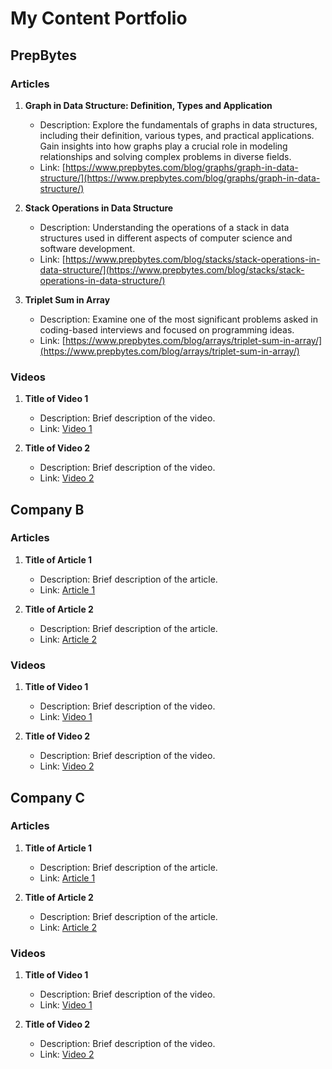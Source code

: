 # My Content Portfolio

## PrepBytes

### Articles

1. **Graph in Data Structure: Definition, Types and Application**
   - Description: Explore the fundamentals of graphs in data structures, including their definition, various types, and practical applications. Gain insights into how graphs play a crucial role in modeling relationships and solving complex problems in diverse fields.
   - Link: [https://www.prepbytes.com/blog/graphs/graph-in-data-structure/](https://www.prepbytes.com/blog/graphs/graph-in-data-structure/)

2. **Stack Operations in Data Structure**
   - Description: Understanding the operations of a stack in data structures used in different aspects of computer science and software development.
   - Link: [https://www.prepbytes.com/blog/stacks/stack-operations-in-data-structure/](https://www.prepbytes.com/blog/stacks/stack-operations-in-data-structure/)

3. **Triplet Sum in Array**
   - Description: Examine one of the most significant problems asked in coding-based interviews and focused on programming ideas.
   - Link: [https://www.prepbytes.com/blog/arrays/triplet-sum-in-array/](https://www.prepbytes.com/blog/arrays/triplet-sum-in-array/)

### Videos

1. **Title of Video 1**
   - Description: Brief description of the video.
   - Link: [Video 1](link_to_video_1_company_a)

2. **Title of Video 2**
   - Description: Brief description of the video.
   - Link: [Video 2](link_to_video_2_company_a)

## Company B

### Articles

1. **Title of Article 1**
   - Description: Brief description of the article.
   - Link: [Article 1](link_to_article_1_company_b)

2. **Title of Article 2**
   - Description: Brief description of the article.
   - Link: [Article 2](link_to_article_2_company_b)

### Videos

1. **Title of Video 1**
   - Description: Brief description of the video.
   - Link: [Video 1](link_to_video_1_company_b)

2. **Title of Video 2**
   - Description: Brief description of the video.
   - Link: [Video 2](link_to_video_2_company_b)

## Company C

### Articles

1. **Title of Article 1**
   - Description: Brief description of the article.
   - Link: [Article 1](link_to_article_1_company_c)

2. **Title of Article 2**
   - Description: Brief description of the article.
   - Link: [Article 2](link_to_article_2_company_c)

### Videos

1. **Title of Video 1**
   - Description: Brief description of the video.
   - Link: [Video 1](link_to_video_1_company_c)

2. **Title of Video 2**
   - Description: Brief description of the video.
   - Link: [Video 2](link_to_video_2_company_c)
